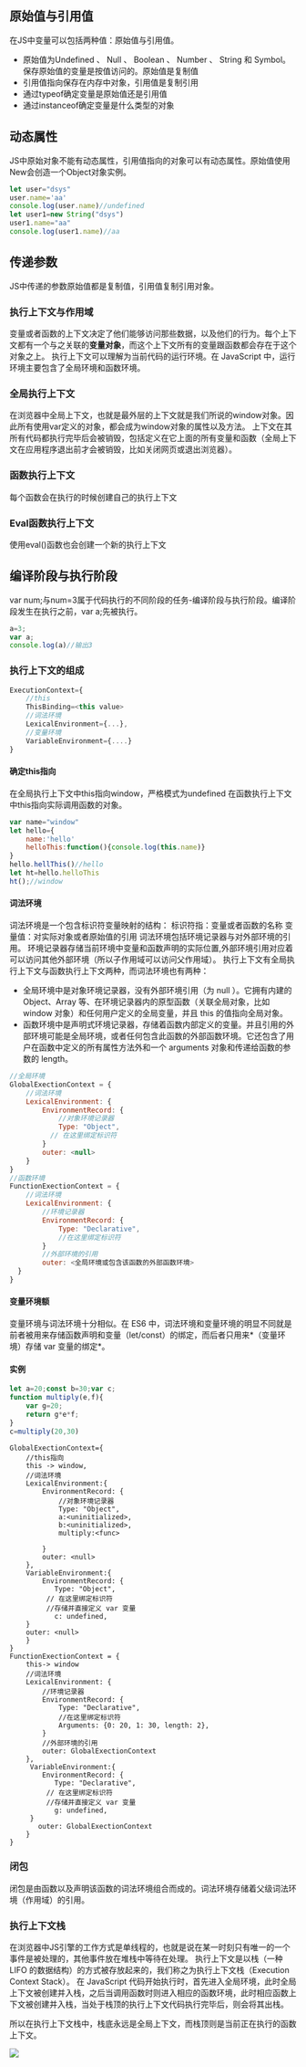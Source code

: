 ## 原始值与引用值
在JS中变量可以包括两种值：原始值与引用值。
- 原始值为Undefined 、 Null 、 Boolean 、 Number 、 String 和 Symbol。保存原始值的变量是按值访问的。原始值是复制值
- 引用值指向保存在内存中对象，引用值是复制引用
- 通过typeof确定变量是原始值还是引用值
- 通过instanceof确定变量是什么类型的对象
## 动态属性
JS中原始对象不能有动态属性，引用值指向的对象可以有动态属性。原始值使用New会创造一个Object对象实例。
```js
let user="dsys"
user.name='aa'
console.log(user.name)//undefined
let user1=new String("dsys")
user1.name="aa"
console.log(user1.name)//aa
```
## 传递参数
JS中传递的参数原始值都是复制值，引用值复制引用对象。
### 执行上下文与作用域
变量或者函数的上下文决定了他们能够访问那些数据，以及他们的行为。每个上下文都有一个与之关联的**变量对象**，而这个上下文所有的变量跟函数都会存在于这个对象之上。
执行上下文可以理解为当前代码的运行环境。在 JavaScript 中，运行环境主要包含了全局环境和函数环境。
### 全局执行上下文
在浏览器中全局上下文，也就是最外层的上下文就是我们所说的window对象。因此所有使用var定义的对象，都会成为window对象的属性以及方法。
上下文在其所有代码都执行完毕后会被销毁，包括定义在它上面的所有变量和函数（全局上下文在应用程序退出前才会被销毁，比如关闭网页或退出浏览器）。
### 函数执行上下文
每个函数会在执行的时候创建自己的执行上下文
### Eval函数执行上下文
使用eval()函数也会创建一个新的执行上下文
## 编译阶段与执行阶段
var num;与num=3属于代码执行的不同阶段的任务-编译阶段与执行阶段。编译阶段发生在执行之前，var a;先被执行。
```js
a=3;
var a;
console.log(a)//输出3
```
### 执行上下文的组成
```js
ExecutionContext={
    //this
    ThisBinding=<this value>
    //词法环境
    LexicalEnvironment={...},
    //变量环境
    VariableEnvironment={....}
}
```
#### 确定this指向
在全局执行上下文中this指向window，严格模式为undefined
在函数执行上下文中this指向实际调用函数的对象。
```js
var name="window"
let hello={
    name:'hello'
    helloThis:function(){console.log(this.name)}
}
hello.hellThis()//hello
let ht=hello.helloThis
ht();//window
```
#### 词法环境
词法环境是一个包含标识符变量映射的结构：
标识符指：变量或者函数的名称
变量值：对实际对象或者原始值的引用
词法环境包括环境记录器与对外部环境的引用。
环境记录器存储当前环境中变量和函数声明的实际位置,外部环境引用对应着可以访问其他外部环境（所以子作用域可以访问父作用域）。
执行上下文有全局执行上下文与函数执行上下文两种，而词法环境也有两种：
- 全局环境中是对象环境记录器，没有外部环境引用（为 null ）。它拥有内建的 Object、Array 等、在环境记录器内的原型函数（关联全局对象，比如 window 对象）和任何用户定义的全局变量，并且 this 的值指向全局对象。
- 函数环境中是声明式环境记录器，存储着函数内部定义的变量。并且引用的外部环境可能是全局环境，或者任何包含此函数的外部函数环境。它还包含了用户在函数中定义的所有属性方法外和一个 arguments 对象和传递给函数的参数的 length。
```js
//全局环境
GlobalExectionContext = {
    //词法环境
    LexicalEnvironment: {
        EnvironmentRecord: {
            //对象环境记录器
            Type: "Object",
          // 在这里绑定标识符
        }
        outer: <null>
    }
}
//函数环境
FunctionExectionContext = {
    //词法环境
    LexicalEnvironment: {
        //环境记录器
        EnvironmentRecord: {
            Type: "Declarative",
            //在这里绑定标识符
        }
        //外部环境的引用
        outer: <全局环境或包含该函数的外部函数环境>
  }
}
```
#### 变量环境额 
变量环境与词法环境十分相似。在 ES6 中，词法环境和变量环境的明显不同就是前者被用来存储函数声明和变量（let/const）的绑定，而后者只用来*（变量环境）存储 var 变量的绑定*。
#### 实例
```js
let a=20;const b=30;var c;
function multiply(e,f){
    var g=20;
    return g*e*f;
}
c=multiply(20,30)
```
```
GlobalExectionContext={
    //this指向
    this -> window,
    //词法环境
    LexicalEnvironment:{
        EnvironmentRecord: {
            //对象环境记录器
            Type: "Object",
            a:<uninitialized>,
            b:<uninitialized>,
            multiply:<func>

        }
        outer: <null>
    },
    VariableEnvironment:{
        EnvironmentRecord: {
           Type: "Object",
         // 在这里绑定标识符
         //存储并直接定义 var 变量
           c: undefined,
    }
    outer: <null>
    }
}
FunctionExectionContext = {
    this-> window
    //词法环境
    LexicalEnvironment: {
        //环境记录器
        EnvironmentRecord: {
            Type: "Declarative",
            //在这里绑定标识符
            Arguments: {0: 20, 1: 30, length: 2},
        }
        //外部环境的引用
        outer: GlobalExectionContext
    },
     VariableEnvironment:{
        EnvironmentRecord: {
           Type: "Declarative",
         // 在这里绑定标识符
         //存储并直接定义 var 变量
           g: undefined,
     }
       outer: GlobalExectionContext
    }
}
```
### 闭包
闭包是由函数以及声明该函数的词法环境组合而成的。词法环境存储着父级词法环境（作用域）的引用。
### 执行上下文栈
在浏览器中JS引擎的工作方式是单线程的，也就是说在某一时刻只有唯一的一个事件是被处理的，其他事件放在堆栈中等待在处理。
执行上下文是以栈（一种 LIFO 的数据结构）的方式被存放起来的，我们称之为执行上下文栈（Execution Context Stack）。
在 JavaScript 代码开始执行时，首先进入全局环境，此时全局上下文被创建并入栈，之后当调用函数时则进入相应的函数环境，此时相应函数上下文被创建并入栈，当处于栈顶的执行上下文代码执行完毕后，则会将其出栈。

所以在执行上下文栈中，栈底永远是全局上下文，而栈顶则是当前正在执行的函数上下文。

![](../_images/js_execution.png)